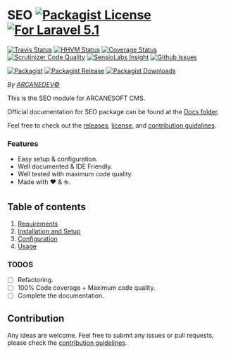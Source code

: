 # SEO [![Packagist License][badge_license]](LICENSE.md) [![For Laravel 5.1][badge_laravel]](https://github.com/ARCANESOFT/SEO#seo)

[![Travis Status][badge_build]](https://travis-ci.org/ARCANESOFT/SEO)
[![HHVM Status][badge_hhvm]](http://hhvm.h4cc.de/package/arcanesoft/seo)
[![Coverage Status][badge_coverage]](https://scrutinizer-ci.com/g/ARCANESOFT/SEO/?branch=master)
[![Scrutinizer Code Quality][badge_quality]](https://scrutinizer-ci.com/g/ARCANESOFT/SEO/?branch=master)
[![SensioLabs Insight][badge_insight]](https://insight.sensiolabs.com/projects/4496bb84-ae97-46ff-90d4-34b198a475b6)
[![Github Issues][badge_issues]](https://github.com/ARCANESOFT/SEO/issues)

[![Packagist][badge_package]](https://packagist.org/packages/arcanesoft/seo)
[![Packagist Release][badge_release]](https://packagist.org/packages/arcanesoft/seo)
[![Packagist Downloads][badge_downloads]](https://packagist.org/packages/arcanesoft/seo)

[badge_license]:   http://img.shields.io/packagist/l/arcanesoft/seo.svg?style=flat-square
[badge_laravel]:   https://img.shields.io/badge/For-ARCANESOFT%20CMS-orange.svg?style=flat-square

[badge_build]:     http://img.shields.io/travis/ARCANESOFT/SEO.svg?style=flat-square
[badge_hhvm]:      https://img.shields.io/hhvm/arcanesoft/seo.svg?style=flat-square
[badge_coverage]:  https://img.shields.io/scrutinizer/coverage/g/ARCANESOFT/SEO.svg?style=flat-square
[badge_quality]:   https://img.shields.io/scrutinizer/g/ARCANESOFT/SEO.svg?style=flat-square
[badge_insight]:   https://img.shields.io/sensiolabs/i/4496bb84-ae97-46ff-90d4-34b198a475b6.svg?style=flat-square
[badge_issues]:    http://img.shields.io/github/issues/ARCANESOFT/SEO.svg?style=flat-square

[badge_package]:   https://img.shields.io/badge/package-arcanesoft/seo-blue.svg?style=flat-square
[badge_release]:   https://img.shields.io/packagist/v/arcanesoft/seo.svg?style=flat-square
[badge_downloads]: https://img.shields.io/packagist/dt/arcanesoft/seo.svg?style=flat-square

*By [ARCANEDEV&copy;](http://www.arcanedev.net/)*

This is the SEO module for ARCANESOFT CMS.

Official documentation for SEO package can be found at the [Docs folder](_docs).

Feel free to check out the [releases](https://github.com/ARCANESOFT/SEO/releases), [license](LICENSE.md), and [contribution guidelines](CONTRIBUTING.md).

### Features

  * Easy setup & configuration.
  * Well documented &amp; IDE Friendly.
  * Well tested with maximum code quality.
  * Made with :heart: &amp; :coffee:.

## Table of contents

  1. [Requirements](_docs/1-Requirements.md)
  2. [Installation and Setup](_docs/2-Installation-and-Setup.md)
  3. [Configuration](_docs/3-Configuration.md)
  4. [Usage](_docs/4-Usage.md)

### TODOS

  - [ ] Refactoring.
  - [ ] 100% Code coverage + Maximum code quality.
  - [ ] Complete the documentation.

## Contribution

Any ideas are welcome. Feel free to submit any issues or pull requests, please check the [contribution guidelines](CONTRIBUTING.md).
